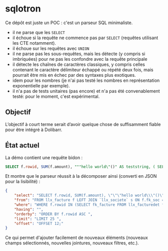 # sqlotron

Ce dépôt est juste un POC : c'est un parseur SQL minimaliste.

- il ne parse que les `SELECT`
- il échoue si la requête ne commence pas par `SELECT` (requêtes utilisant les
  CTE notamment).
- il échoue sur les requêtes avec `UNION`
- il ne parse pas les sous-requêtes, mais les détecte (y compris si imbriquées)
  pour ne pas les confondre avec la requête principale
- il détecte les chaînes de caractères classiques, y compris celles contenant le
  caractère délimiteur échappé ou répété deux fois, mais pourrait être mis en
  échec par des syntaxes plus exotiques.
- idem pour les nombres (je n'ai pas testé les nombres en représentation
  exponentielle par exemple).
- il n'a pas de tests unitaires (pas encore) et n'a pas été convenablement testé:
  pour le moment, c'est expérimental.

## Objectif

L’objectif à court terme serait d’avoir quelque chose de suffisamment fiable pour
être intégré à Dolibarr.

## État actuel

La démo contient une requête bidon :

```SQL
SELECT f.rowid, SUM(f.amount), """hello world\"()" AS teststring, ( SELECT e.name FROM llx_entity e WHERE e.rowid = f.entity) AS entity_name FROM llx_facture f LEFT JOIN `llx_societe` s ON f.fk_soc = s.rowid WHERE f.rowid IN (SELECT fk_facture FROM llx_facturedet fdet WHERE fdet.total_ttc > 1000) AND 'tutu' == "tutu" ORDER BY f.rowid ASC LIMIT 25 OFFSET 12;
```

Et montre que le parseur réussit à la décomposer ainsi (converti en JSON pour la lisibilité) :
```json
{
    "select": "SELECT f.rowid, SUM(f.amount), \"\"\"hello world\\\"()\" AS teststring, ( SELECT e.name FROM llx_entity e WHERE e.rowid = f.entity) AS entity_name ",
    "from": "FROM llx_facture f LEFT JOIN `llx_societe` s ON f.fk_soc = s.rowid ",
    "where": "WHERE f.rowid IN (SELECT fk_facture FROM llx_facturedet fdet WHERE fdet.total_ttc > 1000) AND 'tutu' == \"tutu\" ",
    "having": "",
    "orderby": "ORDER BY f.rowid ASC ",
    "limit": "LIMIT 25 ",
    "offset": "OFFSET 12;"
}
```

Ce qui permet d'ajouter facilement de nouveaux éléments (nouveaux champs sélectionnés, nouvelles jointures, nouveaux filtres, etc.).



